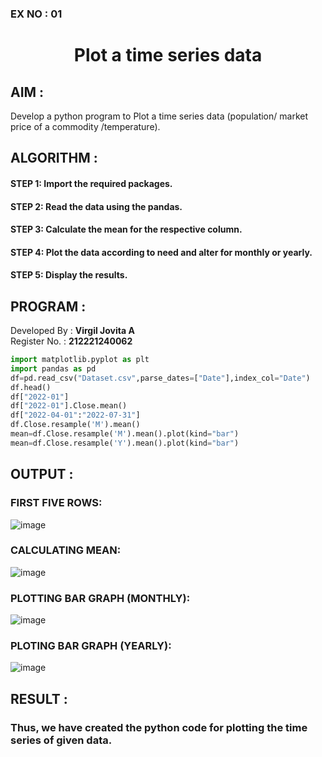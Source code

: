 ### EX NO : 01
# <p align="center">Plot a time series data</p>
## AIM :
Develop a python program to Plot a time series data (population/ market price of a commodity /temperature).

## ALGORITHM :
#### STEP 1: Import the required packages. 
#### STEP 2: Read the data using the pandas.
#### STEP 3: Calculate the mean for the respective column.
#### STEP 4: Plot the data according to need and alter for monthly or yearly.
#### STEP 5: Display the results.

## PROGRAM :
Developed By : **Virgil Jovita A**
</br>
Register No. : **212221240062**
```python
import matplotlib.pyplot as plt
import pandas as pd
df=pd.read_csv("Dataset.csv",parse_dates=["Date"],index_col="Date")
df.head()
df["2022-01"]
df["2022-01"].Close.mean()
df["2022-04-01":"2022-07-31"]
df.Close.resample('M').mean()
mean=df.Close.resample('M').mean().plot(kind="bar")
mean=df.Close.resample('Y').mean().plot(kind="bar")

```
## OUTPUT :
### FIRST FIVE ROWS:
![image](https://github.com/gpavithra673/EXP-1-Plot-a-time-series-data/assets/93427264/966e903b-c051-4846-bf0a-278477394d6a)

### CALCULATING MEAN:
![image](https://github.com/gpavithra673/EXP-1-Plot-a-time-series-data/assets/93427264/952c90de-b90f-4000-8075-4c973d13bc0e)

### PLOTTING BAR GRAPH (MONTHLY):
![image](https://github.com/gpavithra673/EXP-1-Plot-a-time-series-data/assets/93427264/db848b6d-d98d-4f87-829b-d2ba877a3afc)

### PLOTING BAR GRAPH (YEARLY):
![image](https://github.com/gpavithra673/EXP-1-Plot-a-time-series-data/assets/93427264/16f7788b-75ec-4dfa-b2b5-80db53d52a09)

## RESULT :
### Thus, we have created the python code for plotting the time series of given data.

